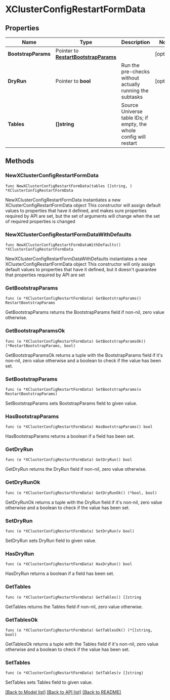 # XClusterConfigRestartFormData

## Properties

Name | Type | Description | Notes
------------ | ------------- | ------------- | -------------
**BootstrapParams** | Pointer to [**RestartBootstrapParams**](RestartBootstrapParams.md) |  | [optional] 
**DryRun** | Pointer to **bool** | Run the pre-checks without actually running the subtasks | [optional] 
**Tables** | **[]string** | Source Universe table IDs; if empty, the whole config will restart | 

## Methods

### NewXClusterConfigRestartFormData

`func NewXClusterConfigRestartFormData(tables []string, ) *XClusterConfigRestartFormData`

NewXClusterConfigRestartFormData instantiates a new XClusterConfigRestartFormData object
This constructor will assign default values to properties that have it defined,
and makes sure properties required by API are set, but the set of arguments
will change when the set of required properties is changed

### NewXClusterConfigRestartFormDataWithDefaults

`func NewXClusterConfigRestartFormDataWithDefaults() *XClusterConfigRestartFormData`

NewXClusterConfigRestartFormDataWithDefaults instantiates a new XClusterConfigRestartFormData object
This constructor will only assign default values to properties that have it defined,
but it doesn't guarantee that properties required by API are set

### GetBootstrapParams

`func (o *XClusterConfigRestartFormData) GetBootstrapParams() RestartBootstrapParams`

GetBootstrapParams returns the BootstrapParams field if non-nil, zero value otherwise.

### GetBootstrapParamsOk

`func (o *XClusterConfigRestartFormData) GetBootstrapParamsOk() (*RestartBootstrapParams, bool)`

GetBootstrapParamsOk returns a tuple with the BootstrapParams field if it's non-nil, zero value otherwise
and a boolean to check if the value has been set.

### SetBootstrapParams

`func (o *XClusterConfigRestartFormData) SetBootstrapParams(v RestartBootstrapParams)`

SetBootstrapParams sets BootstrapParams field to given value.

### HasBootstrapParams

`func (o *XClusterConfigRestartFormData) HasBootstrapParams() bool`

HasBootstrapParams returns a boolean if a field has been set.

### GetDryRun

`func (o *XClusterConfigRestartFormData) GetDryRun() bool`

GetDryRun returns the DryRun field if non-nil, zero value otherwise.

### GetDryRunOk

`func (o *XClusterConfigRestartFormData) GetDryRunOk() (*bool, bool)`

GetDryRunOk returns a tuple with the DryRun field if it's non-nil, zero value otherwise
and a boolean to check if the value has been set.

### SetDryRun

`func (o *XClusterConfigRestartFormData) SetDryRun(v bool)`

SetDryRun sets DryRun field to given value.

### HasDryRun

`func (o *XClusterConfigRestartFormData) HasDryRun() bool`

HasDryRun returns a boolean if a field has been set.

### GetTables

`func (o *XClusterConfigRestartFormData) GetTables() []string`

GetTables returns the Tables field if non-nil, zero value otherwise.

### GetTablesOk

`func (o *XClusterConfigRestartFormData) GetTablesOk() (*[]string, bool)`

GetTablesOk returns a tuple with the Tables field if it's non-nil, zero value otherwise
and a boolean to check if the value has been set.

### SetTables

`func (o *XClusterConfigRestartFormData) SetTables(v []string)`

SetTables sets Tables field to given value.



[[Back to Model list]](../README.md#documentation-for-models) [[Back to API list]](../README.md#documentation-for-api-endpoints) [[Back to README]](../README.md)


